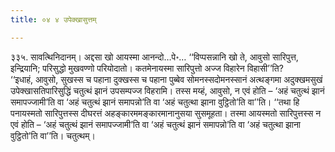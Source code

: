 ```yaml
---
title: ०४ ४ उपेक्खासुत्तम्

---
```


३३५. सावत्थिनिदानम्। अद्दसा खो आयस्मा आनन्दो…पे॰… ‘‘विप्पसन्नानि खो ते, आवुसो सारिपुत्त, इन्द्रियानि; परिसुद्धो मुखवण्णो परियोदातो। कतमेनायस्मा सारिपुत्तो अज्ज विहारेन विहासी’’ति?  
‘‘इधाहं, आवुसो, सुखस्स च पहाना दुक्खस्स च पहाना पुब्बेव सोमनस्सदोमनस्सानं अत्थङ्गमा अदुक्खमसुखं उपेक्खासतिपारिसुद्धिं चतुत्थं झानं उपसम्पज्ज विहरामि। तस्स मय्हं, आवुसो, न एवं होति – ‘अहं चतुत्थं झानं समापज्जामी’ति वा ‘अहं चतुत्थं झानं समापन्नो’ति वा ‘अहं चतुत्था झाना वुट्ठितो’ति वा’’ति। ‘‘तथा हि पनायस्मतो सारिपुत्तस्स दीघरत्तं अहङ्कारममङ्कारमानानुसया सुसमूहता। तस्मा आयस्मतो सारिपुत्तस्स न एवं होति – ‘अहं चतुत्थं झानं समापज्जामी’ति वा ‘अहं चतुत्थं झानं समापन्नो’ति वा ‘अहं चतुत्था झाना वुट्ठितो’ति वा’’ति। चतुत्थम्।  


